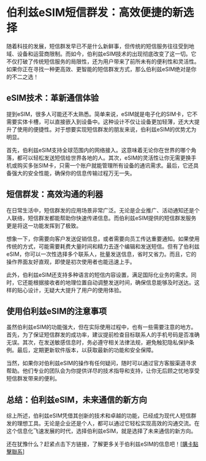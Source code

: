 # 伯利兹eSIM短信群发：高效便捷的新选择

随着科技的发展，短信群发早已不是什么新鲜事，但传统的短信服务往往受到地域、设备和运营商限制。而如今，伯利兹eSIM技术的出现彻底改变了这一切。它不仅打破了传统短信服务的局限性，还为用户带来了前所未有的便利性和灵活性。如果你正在寻找一种更高效、更智能的短信群发方式，那么伯利兹eSIM绝对是你的不二之选！

## eSIM技术：革新通信体验

提到eSIM，很多人可能还不太熟悉。简单来说，eSIM就是电子化的SIM卡，它不需要实体卡槽，可以直接嵌入到设备中。这种设计不仅让设备更加轻薄，还大大提升了使用的便捷性。对于想要实现短信群发的朋友来说，伯利兹eSIM的优势尤为明显。

首先，伯利兹eSIM支持全球范围内的网络接入。这意味着无论你在世界的哪个角落，都可以轻松发送短信给世界各地的人。其次，eSIM的灵活性让你无需更换手机或购买多张SIM卡，只需一个账户就能管理所有设备的通讯需求。最后，它还具备强大的安全性能，确保你的信息传输过程万无一失。

## 短信群发：高效沟通的利器

在日常生活中，短信群发的应用场景非常广泛。无论是企业推广、活动通知还是个人联络，短信群发都能帮助你快速传递信息。而伯利兹eSIM提供的短信群发服务更是将这一功能发挥到了极致。

想象一下，你需要向客户发送促销信息，或者需要向员工传达重要通知。如果使用传统的方式，可能需要耗费大量时间和精力去逐个编辑和发送短信。但有了伯利兹eSIM，你可以一次性选择多个联系人，批量发送信息，省时又省力。而且，它的操作界面友好直观，即使是初次使用者也能迅速上手。

此外，伯利兹eSIM还支持多种语言的短信内容设置，满足国际化业务的需求。同时，它还能根据接收者的地理位置自动调整发送时间，确保信息能够及时送达。这样的贴心设计，无疑大大提升了用户的使用体验。

## 使用伯利兹eSIM的注意事项

虽然伯利兹eSIM的功能强大，但在实际使用过程中，也有一些需要注意的地方。首先，为了保证短信群发的成功率，建议提前检查目标联系人的手机号码是否准确无误。其次，在发送敏感信息时，务必遵守相关法律法规，避免触犯隐私保护条例。最后，定期更新软件版本，以获取最新的功能和安全保障。

当然，如果你对伯利兹eSIM的操作有任何疑问，随时可以通过官方客服渠道寻求帮助。他们专业的团队会为你提供详尽的技术指导和支持，让你无后顾之忧地享受短信群发带来的便利。

## 总结：伯利兹eSIM，未来通信的新方向

综上所述，伯利兹eSIM凭借其创新的技术和卓越的功能，已经成为现代人短信群发的理想工具。无论是企业还是个人，都可以通过它轻松实现高效的沟通交流。在这个信息化飞速发展的时代，选择伯利兹eSIM，就是选择了未来通信的新方向。

还在犹豫什么？赶紧点击下方链接，了解更多关于伯利兹eSIM的信息吧！[[購卡點擊聯系](https://t.me/s/esim1088)]